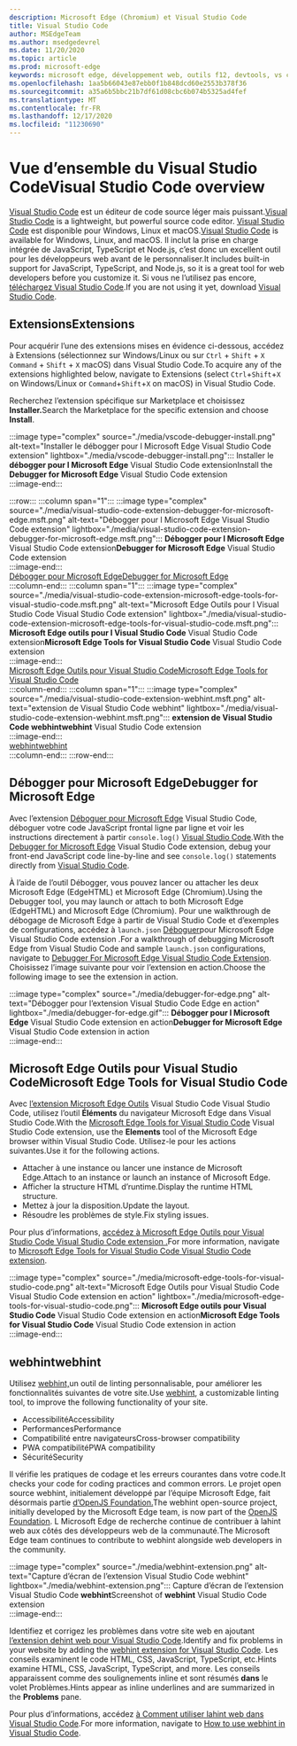 ```yaml
---
description: Microsoft Edge (Chromium) et Visual Studio Code
title: Visual Studio Code
author: MSEdgeTeam
ms.author: msedgedevrel
ms.date: 11/20/2020
ms.topic: article
ms.prod: microsoft-edge
keywords: microsoft edge, développement web, outils f12, devtools, vs code, visual studio code, débogueur, webhint
ms.openlocfilehash: 1aa5b66043e87ebb0f1b848dcd60e2553b378f36
ms.sourcegitcommit: a35a6b5bbc21b7df61d08cbc6b074b5325ad4fef
ms.translationtype: MT
ms.contentlocale: fr-FR
ms.lasthandoff: 12/17/2020
ms.locfileid: "11230690"
---
```

# <span data-ttu-id="c0d81-104">Vue d’ensemble du Visual Studio Code</span><span class="sxs-lookup"><span data-stu-id="c0d81-104">Visual Studio Code overview</span></span>  

<span data-ttu-id="c0d81-105">[Visual Studio Code][VisualStudioCodeDocs] est un éditeur de code source léger mais puissant.</span><span class="sxs-lookup"><span data-stu-id="c0d81-105">[Visual Studio Code][VisualStudioCodeDocs] is a lightweight, but powerful source code editor.</span></span>  <span data-ttu-id="c0d81-106">[Visual Studio Code][VisualStudioCodeDocs] est disponible pour Windows, Linux et macOS.</span><span class="sxs-lookup"><span data-stu-id="c0d81-106">[Visual Studio Code][VisualStudioCodeDocs] is available for Windows, Linux, and macOS.</span></span>  <span data-ttu-id="c0d81-107">Il inclut la prise en charge intégrée de JavaScript, TypeScript et Node.js, c’est donc un excellent outil pour les développeurs web avant de le personnaliser.</span><span class="sxs-lookup"><span data-stu-id="c0d81-107">It includes built-in support for JavaScript, TypeScript, and Node.js, so it is a great tool for web developers before you customize it.</span></span>  <span data-ttu-id="c0d81-108">Si vous ne l’utilisez pas encore, [téléchargez Visual Studio Code][VisualstudioCode].</span><span class="sxs-lookup"><span data-stu-id="c0d81-108">If you are not using it yet, download [Visual Studio Code][VisualstudioCode].</span></span>  

## <span data-ttu-id="c0d81-109">Extensions</span><span class="sxs-lookup"><span data-stu-id="c0d81-109">Extensions</span></span>  

<!--todo: We want to put something like the tiles for extensions Visual Studio Code uses on this page https://code.visualstudio.com/Docs#top-extensions but I don't think this is a markdown page.  I think it's a web page.  I couldn't find anything in https://github.com/Microsoft/vscode-docs that looks like this page. In the meantime, here's what I've come up with: -->  

<span data-ttu-id="c0d81-110">Pour acquérir l’une des extensions mises en évidence ci-dessous, accédez à Extensions \(sélectionnez sur Windows/Linux ou sur `Ctrl` + `Shift` + `X` `Command` + `Shift` + `X` macOS\) dans Visual Studio Code.</span><span class="sxs-lookup"><span data-stu-id="c0d81-110">To acquire any of the extensions highlighted below, navigate to Extensions \(select `Ctrl`+`Shift`+`X` on Windows/Linux or `Command`+`Shift`+`X` on macOS\) in Visual Studio Code.</span></span>  

<span data-ttu-id="c0d81-111">Recherchez l’extension spécifique sur Marketplace et choisissez **Installer.**</span><span class="sxs-lookup"><span data-stu-id="c0d81-111">Search the Marketplace for the specific extension and choose **Install**.</span></span>  

:::image type="complex" source="./media/vscode-debugger-install.png" alt-text="Installer le débogger pour l Microsoft Edge Visual Studio Code extension" lightbox="./media/vscode-debugger-install.png":::
   <span data-ttu-id="c0d81-113">Installer le **débogger pour l Microsoft Edge** Visual Studio Code extension</span><span class="sxs-lookup"><span data-stu-id="c0d81-113">Install the **Debugger for Microsoft Edge** Visual Studio Code extension</span></span>  
:::image-end:::  

:::row:::
   :::column span="1":::
      :::image type="complex" source="./media/visual-studio-code-extension-debugger-for-microsoft-edge.msft.png" alt-text="Débogger pour l Microsoft Edge Visual Studio Code extension" lightbox="./media/visual-studio-code-extension-debugger-for-microsoft-edge.msft.png":::
         <span data-ttu-id="c0d81-115">**Débogger pour l Microsoft Edge** Visual Studio Code extension</span><span class="sxs-lookup"><span data-stu-id="c0d81-115">**Debugger for Microsoft Edge** Visual Studio Code extension</span></span>  
      :::image-end:::  
      [<span data-ttu-id="c0d81-116">Débogger pour Microsoft Edge</span><span class="sxs-lookup"><span data-stu-id="c0d81-116">Debugger for Microsoft Edge</span></span>](#debugger-for-microsoft-edge)  
   :::column-end:::
   :::column span="1":::
      :::image type="complex" source="./media/visual-studio-code-extension-microsoft-edge-tools-for-visual-studio-code.msft.png" alt-text="Microsoft Edge Outils pour l Visual Studio Code Visual Studio Code extension" lightbox="./media/visual-studio-code-extension-microsoft-edge-tools-for-visual-studio-code.msft.png":::
         <span data-ttu-id="c0d81-118">**Microsoft Edge outils pour l Visual Studio Code** Visual Studio Code extension</span><span class="sxs-lookup"><span data-stu-id="c0d81-118">**Microsoft Edge Tools for Visual Studio Code** Visual Studio Code extension</span></span>  
      :::image-end:::  
      [<span data-ttu-id="c0d81-119">Microsoft Edge Outils pour Visual Studio Code</span><span class="sxs-lookup"><span data-stu-id="c0d81-119">Microsoft Edge Tools for Visual Studio Code</span></span>](#microsoft-edge-tools-for-visual-studio-code)  
   :::column-end:::
   :::column span="1":::
      :::image type="complex" source="./media/visual-studio-code-extension-webhint.msft.png" alt-text="extension de Visual Studio Code webhint" lightbox="./media/visual-studio-code-extension-webhint.msft.png":::
         <span data-ttu-id="c0d81-121">**extension de Visual Studio Code webhint**</span><span class="sxs-lookup"><span data-stu-id="c0d81-121">**webhint** Visual Studio Code extension</span></span>  
      :::image-end:::  
      [<span data-ttu-id="c0d81-122">webhint</span><span class="sxs-lookup"><span data-stu-id="c0d81-122">webhint</span></span>](#webhint)  
   :::column-end:::
:::row-end:::  

## <span data-ttu-id="c0d81-123">Débogger pour Microsoft Edge</span><span class="sxs-lookup"><span data-stu-id="c0d81-123">Debugger for Microsoft Edge</span></span>  

<span data-ttu-id="c0d81-124">Avec l’extension [Déboguer pour Microsoft Edge][VisualstudioMarketplaceDebuggerMicrosoftEdge] Visual Studio Code, déboguer votre code JavaScript frontal ligne par ligne et voir les instructions directement à partir `console.log()` [Visual Studio Code][VisualstudioCode].</span><span class="sxs-lookup"><span data-stu-id="c0d81-124">With the [Debugger for Microsoft Edge][VisualstudioMarketplaceDebuggerMicrosoftEdge] Visual Studio Code extension, debug your front-end JavaScript code line-by-line and see `console.log()` statements directly from [Visual Studio Code][VisualstudioCode].</span></span>  
      
<span data-ttu-id="c0d81-125">À l’aide de l’outil Débogger, vous pouvez lancer ou attacher les deux Microsoft Edge \(EdgeHTML\) et Microsoft Edge \(Chromium\).</span><span class="sxs-lookup"><span data-stu-id="c0d81-125">Using the Debugger tool, you may launch or attach to both Microsoft Edge \(EdgeHTML\) and Microsoft Edge \(Chromium\).</span></span>  <span data-ttu-id="c0d81-126">Pour une walkthrough de débogage de Microsoft Edge à partir de Visual Studio Code et d’exemples de configurations, accédez à `launch.json` [Déboguer][VisualStudioCodeDebuggerEdge]pour Microsoft Edge Visual Studio Code extension .</span><span class="sxs-lookup"><span data-stu-id="c0d81-126">For a walkthrough of debugging Microsoft Edge from Visual Studio Code and sample `launch.json` configurations, navigate to [Debugger For Microsoft Edge Visual Studio Code Extension][VisualStudioCodeDebuggerEdge].</span></span>  <span data-ttu-id="c0d81-127">Choisissez l’image suivante pour voir l’extension en action.</span><span class="sxs-lookup"><span data-stu-id="c0d81-127">Choose the following image to see the extension in action.</span></span>  

:::image type="complex" source="./media/debugger-for-edge.png" alt-text="Débogger pour l’extension Visual Studio Code Edge en action" lightbox="./media/debugger-for-edge.gif":::
   <span data-ttu-id="c0d81-129">**Débogger pour l Microsoft Edge** Visual Studio Code extension en action</span><span class="sxs-lookup"><span data-stu-id="c0d81-129">**Debugger for Microsoft Edge** Visual Studio Code extension in action</span></span>  
:::image-end:::  

## <span data-ttu-id="c0d81-130">Microsoft Edge Outils pour Visual Studio Code</span><span class="sxs-lookup"><span data-stu-id="c0d81-130">Microsoft Edge Tools for Visual Studio Code</span></span>

<span data-ttu-id="c0d81-131">Avec [l’extension Microsoft Edge Outils][VisualstudioMarketplaceMicrosoftEdgeToolsVisualStudioCode] Visual Studio Code Visual Studio Code, utilisez l’outil **Éléments** du navigateur Microsoft Edge dans Visual Studio Code.</span><span class="sxs-lookup"><span data-stu-id="c0d81-131">With the [Microsoft Edge Tools for Visual Studio Code][VisualstudioMarketplaceMicrosoftEdgeToolsVisualStudioCode] Visual Studio Code extension, use the **Elements** tool of the Microsoft Edge browser within Visual Studio Code.</span></span>  <span data-ttu-id="c0d81-132">Utilisez-le pour les actions suivantes.</span><span class="sxs-lookup"><span data-stu-id="c0d81-132">Use it for the following actions.</span></span>  

*   <span data-ttu-id="c0d81-133">Attacher à une instance ou lancer une instance de Microsoft Edge.</span><span class="sxs-lookup"><span data-stu-id="c0d81-133">Attach to an instance or launch an instance of Microsoft Edge.</span></span>  
*   <span data-ttu-id="c0d81-134">Afficher la structure HTML d’runtime.</span><span class="sxs-lookup"><span data-stu-id="c0d81-134">Display the runtime HTML structure.</span></span>  
*   <span data-ttu-id="c0d81-135">Mettez à jour la disposition.</span><span class="sxs-lookup"><span data-stu-id="c0d81-135">Update the layout.</span></span>  
*   <span data-ttu-id="c0d81-136">Résoudre les problèmes de style.</span><span class="sxs-lookup"><span data-stu-id="c0d81-136">Fix styling issues.</span></span>  
    
<span data-ttu-id="c0d81-137">Pour plus d’informations, [accédez à Microsoft Edge Outils pour Visual Studio Code Visual Studio Code extension .][VisualStudioCodeMicrosoftEdgeDevtoolsExtension]</span><span class="sxs-lookup"><span data-stu-id="c0d81-137">For more information, navigate to [Microsoft Edge Tools for Visual Studio Code Visual Studio Code extension][VisualStudioCodeMicrosoftEdgeDevtoolsExtension].</span></span>  <!--  Choose the following image to see the extension in action.  -->  
      
:::image type="complex" source="./media/microsoft-edge-tools-for-visual-studio-code.png" alt-text="Microsoft Edge Outils pour Visual Studio Code Visual Studio Code extension en action" lightbox="./media/microsoft-edge-tools-for-visual-studio-code.png":::
   <span data-ttu-id="c0d81-139">**Microsoft Edge outils pour Visual Studio Code** Visual Studio Code extension en action</span><span class="sxs-lookup"><span data-stu-id="c0d81-139">**Microsoft Edge Tools for Visual Studio Code** Visual Studio Code extension in action</span></span>  
:::image-end:::  

## <span data-ttu-id="c0d81-140">webhint</span><span class="sxs-lookup"><span data-stu-id="c0d81-140">webhint</span></span>  
      
<span data-ttu-id="c0d81-141">Utilisez [webhint,][WebhintMain]un outil de linting personnalisable, pour améliorer les fonctionnalités suivantes de votre site.</span><span class="sxs-lookup"><span data-stu-id="c0d81-141">Use [webhint][WebhintMain], a customizable linting tool, to improve the following functionality of your site.</span></span>  

*   <span data-ttu-id="c0d81-142">Accessibilité</span><span class="sxs-lookup"><span data-stu-id="c0d81-142">Accessibility</span></span>
*   <span data-ttu-id="c0d81-143">Performances</span><span class="sxs-lookup"><span data-stu-id="c0d81-143">Performance</span></span>
*   <span data-ttu-id="c0d81-144">Compatibilité entre navigateurs</span><span class="sxs-lookup"><span data-stu-id="c0d81-144">Cross-browser compatibility</span></span>
*   <span data-ttu-id="c0d81-145">PWA compatibilité</span><span class="sxs-lookup"><span data-stu-id="c0d81-145">PWA compatibility</span></span>
*   <span data-ttu-id="c0d81-146">Sécurité</span><span class="sxs-lookup"><span data-stu-id="c0d81-146">Security</span></span>

<span data-ttu-id="c0d81-147">Il vérifie les pratiques de codage et les erreurs courantes dans votre code.</span><span class="sxs-lookup"><span data-stu-id="c0d81-147">It checks your code for coding practices and common errors.</span></span> <span data-ttu-id="c0d81-148">Le projet open source webhint, initialement développé par l’équipe Microsoft Edge, fait désormais partie [d’OpenJS Foundation.][OpenjsFoundation]</span><span class="sxs-lookup"><span data-stu-id="c0d81-148">The webhint open-source project, initially developed by the Microsoft Edge team, is now part of the [OpenJS Foundation][OpenjsFoundation].</span></span>  <span data-ttu-id="c0d81-149">L Microsoft Edge de recherche continue de contribuer à lahint web aux côtés des développeurs web de la communauté.</span><span class="sxs-lookup"><span data-stu-id="c0d81-149">The Microsoft Edge team continues to contribute to webhint alongside web developers in the community.</span></span>  <!--  Choose the following image to see the extension in action.  -->  
      
:::image type="complex" source="./media/webhint-extension.png" alt-text="Capture d’écran de l’extension Visual Studio Code webhint" lightbox="./media/webhint-extension.png":::
   <span data-ttu-id="c0d81-151">Capture d’écran de l’extension Visual Studio Code **webhint**</span><span class="sxs-lookup"><span data-stu-id="c0d81-151">Screenshot of **webhint** Visual Studio Code extension</span></span>  
:::image-end:::  
      
<span data-ttu-id="c0d81-152">Identifiez et corrigez les problèmes dans votre site web en ajoutant [l’extension dehint web pour Visual Studio Code][VisualstudioMarketplaceWebhint].</span><span class="sxs-lookup"><span data-stu-id="c0d81-152">Identify and fix problems in your website by adding the [webhint extension for Visual Studio Code][VisualstudioMarketplaceWebhint].</span></span>  <span data-ttu-id="c0d81-153">Les conseils examinent le code HTML, CSS, JavaScript, TypeScript, etc.</span><span class="sxs-lookup"><span data-stu-id="c0d81-153">Hints examine HTML, CSS, JavaScript, TypeScript, and more.</span></span>  <span data-ttu-id="c0d81-154">Les conseils apparaissent comme des soulignements inline et sont résumés **dans** le volet Problèmes.</span><span class="sxs-lookup"><span data-stu-id="c0d81-154">Hints appear as inline underlines and are summarized in the **Problems** pane.</span></span>  
      
<span data-ttu-id="c0d81-155">Pour plus d’informations, accédez [à Comment utiliser lahint web dans Visual Studio Code][VisualStudioCodeWebhint].</span><span class="sxs-lookup"><span data-stu-id="c0d81-155">For more information, navigate to [How to use webhint in Visual Studio Code][VisualStudioCodeWebhint].</span></span>  

<!--links -->  

[VisualStudioCodeDebuggerEdge]: ./debugger-for-edge.md "Débogger for Microsoft Edge Visual Studio Code Extension | Documents Microsoft"  
[VisualStudioCodeMicrosoftEdgeDevtoolsExtension]: ./microsoft-edge-devtools-extension.md "Microsoft Edge DevTools pour les Visual Studio Code d’extension | Documents Microsoft"  
[VisualStudioCodeWebhint]: ./webhint.md "Webhint Visual Studio Code extension | Documents Microsoft"  

[VisualstudioCode]: https://code.visualstudio.com "Visual Studio Code"  
[VisualStudioCodeDocs]: https://code.visualstudio.com/Docs "Documentation | Visual Studio Code"   

[VisualstudioMarketplaceDebuggerMicrosoftEdge]: https://marketplace.visualstudio.com/items?itemName=msjsdiag.debugger-for-edge "Débogger pour Microsoft Edge | Visual Studio Marketplace"  
[VisualstudioMarketplaceMicrosoftEdgeToolsVisualStudioCode]: https://marketplace.visualstudio.com/items?itemName=ms-edgedevtools.vscode-edge-devtools "Outils Microsoft Edge pour Visual Studio Code | Visual Studio Marketplace"  

[VisualstudioMarketplaceWebhint]: https://marketplace.visualstudio.com/items?itemName=webhint.vscode-webhint "webhint | Visual Studio Marketplace"  

[WebhintMain]:  https://webhint.io "webhint"  
[OpenjsFoundation]:  https://openjsf.org "OpenJS Foundation"  
